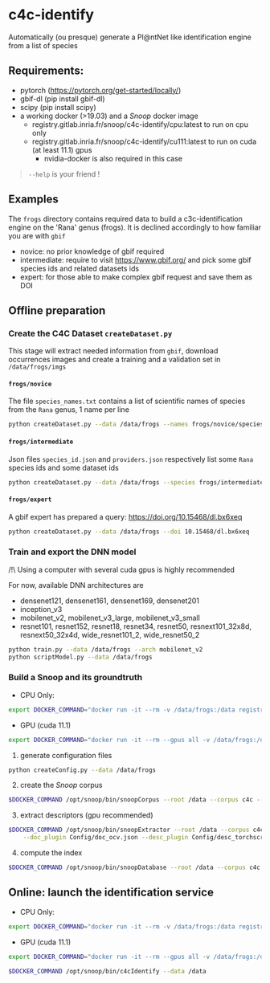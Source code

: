 # c4c-identify

Automatically (ou presque) generate a Pl@ntNet like identification engine from a list of species

## Requirements:
* pytorch (https://pytorch.org/get-started/locally/)
* gbif-dl (pip install gbif-dl)
* scipy (pip install scipy)
* a working docker (>19.03) and a _Snoop_ docker image
    * registry.gitlab.inria.fr/snoop/c4c-identify/cpu:latest to run on cpu only
    * registry.gitlab.inria.fr/snoop/c4c-identify/cu111:latest to run on cuda (at least 11.1) gpus 
        * nvidia-docker is also required in this case


 > `--help` is your friend !

## Examples
The `frogs` directory contains required data to build a c3c-identification engine on the 'Rana' genus (frogs).
It is declined accordingly to how familiar you are with `gbif`
* novice: no prior knowledge of gbif required
* intermediate: require to visit https://www.gbif.org/ and pick some gbif species ids and related datasets ids
* expert: for those able to make complex gbif request and save them as DOI 

## Offline preparation

### Create the C4C Dataset `createDataset.py`
This stage will extract needed information from `gbif`, download occurrences images and create a training and a validation set in `/data/frogs/imgs`

#### `frogs/novice`
The file `species_names.txt` contains a list of scientific names of species from the `Rana` genus, 1 name per line

```bash
python createDataset.py --data /data/frogs --names frogs/novice/species_names.txt --number 500
```

#### `frogs/intermediate`

Json files `species_id.json` and `providers.json` respectively list some `Rana` species ids and some dataset ids

```bash
python createDataset.py --data /data/frogs --species frogs/intermediate/species_id.json --providers frogs/intermediate/providers.json --number 500
```

#### `frogs/expert`
A gbif expert has prepared a query: https://doi.org/10.15468/dl.bx6xeq

```bash
python createDataset.py --data /data/frogs --doi 10.15468/dl.bx6xeq
```

### Train and export the DNN model

/!\ Using a computer with several cuda gpus is highly recommended 

For now, available DNN architectures are
* densenet121, densenet161, densenet169, densenet201
* inception_v3
* mobilenet_v2, mobilenet_v3_large, mobilenet_v3_small
* resnet101, resnet152, resnet18, resnet34, resnet50, resnext101_32x8d, resnext50_32x4d, wide_resnet101_2, wide_resnet50_2

```bash
python train.py --data /data/frogs --arch mobilenet_v2
python scriptModel.py --data /data/frogs
```

### Build a Snoop and its groundtruth

* CPU Only:
```bash
export DOCKER_COMMAND="docker run -it --rm -v /data/frogs:/data registry.gitlab.inria.fr/snoop/c4c-identify/cpu:latest"
```
* GPU (cuda 11.1)
```bash
export DOCKER_COMMAND="docker run -it --rm --gpus all -v /data/frogs:/data registry.gitlab.inria.fr/snoop/c4c-identify/cu111:latest"
```


1. generate configuration files
```bash
python createConfig.py --data /data/frogs
```

2. create the _Snoop_ corpus
```bash
$DOCKER_COMMAND /opt/snoop/bin/snoopCorpus --root /data --corpus c4c --recurse --input img
```

3. extract descriptors (gpu recommended)
```bash
$DOCKER_COMMAND /opt/snoop/bin/snoopExtractor --root /data --corpus c4c --feature Feature \
    --doc_plugin Config/doc_ocv.json --desc_plugin Config/desc_torchscript.json --min_num_desc 1 --nb_lot_per_thread 100 --nb_threads 10
```
4. compute the index

```bash
$DOCKER_COMMAND /opt/snoop/bin/snoopDatabase --root /data --corpus c4c --feature Feature --database Index --db_plugin Config/db_pmh.json
```

## Online: launch the identification service

* CPU Only:
```bash
export DOCKER_COMMAND="docker run -it --rm -v /data/frogs:/data registry.gitlab.inria.fr/snoop/c4c-identify/cpu:latest"
```
* GPU (cuda 11.1)
```bash
export DOCKER_COMMAND="docker run -it --rm --gpus all -v /data/frogs:/data registry.gitlab.inria.fr/snoop/c4c-identify/cu111:latest"
```

```bash
$DOCKER_COMMAND /opt/snoop/bin/c4cIdentify --data /data
```
